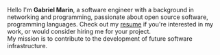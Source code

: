 Hello I'm **Gabriel Marin**, a software engineer with a background in networking and programming, passionate about open source software, programming languages. Check out my [resume](/marincv.pdf) if you're interested in my work, or would consider hiring me for your project.  
My mission is to contribute to the development of future software infrastructure.
